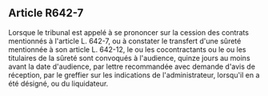 Article R642-7
----
Lorsque le tribunal est appelé à se prononcer sur la cession des contrats
mentionnés à l'article L. 642-7, ou à constater le transfert d'une sûreté
mentionnée à son article L. 642-12, le ou les cocontractants ou le ou les
titulaires de la sûreté sont convoqués à l'audience, quinze jours au moins avant
la date d'audience, par lettre recommandée avec demande d'avis de réception, par
le greffier sur les indications de l'administrateur, lorsqu'il en a été désigné,
ou du liquidateur.
